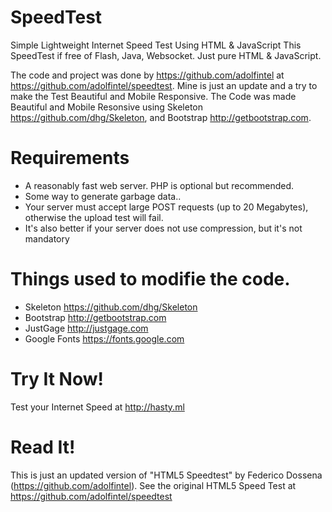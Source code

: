 # SpeedTest
Simple Lightweight Internet Speed Test Using HTML &amp; JavaScript
This SpeedTest if free of Flash, Java, Websocket. Just pure HTML & JavaScript.

The code and project was done by https://github.com/adolfintel at https://github.com/adolfintel/speedtest. Mine is just an update and a try to make the Test Beautiful and Mobile Responsive.
The Code was made Beautiful and Mobile Resonsive using Skeleton https://github.com/dhg/Skeleton, and Bootstrap http://getbootstrap.com.


# Requirements

- A reasonably fast web server. PHP is optional but recommended.
- Some way to generate garbage data..
- Your server must accept large POST requests (up to 20 Megabytes), otherwise the upload test will fail.
- It's also better if your server does not use compression, but it's not mandatory

# Things used to modifie the code.

- Skeleton https://github.com/dhg/Skeleton
- Bootstrap http://getbootstrap.com
- JustGage http://justgage.com
- Google Fonts https://fonts.google.com

# Try It Now! 

Test your Internet Speed at http://hasty.ml

# Read It!

This is just an updated version of "HTML5 Speedtest" by Federico Dossena (https://github.com/adolfintel). See the original HTML5 Speed Test at https://github.com/adolfintel/speedtest
